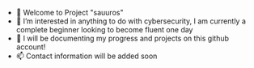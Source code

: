 - 👋 Welcome to Project "sauuros"
- 👀 I’m interested in anything to do with cybersecurity, I am currently a complete beginner looking to become fluent one day
- 🌱 I will be documenting my progress and projects on this github account! 
- 📫 Contact information will be added soon

<!---
sauuros/sauuros is a ✨ special ✨ repository because its `README.md` (this file) appears on your GitHub profile.
You can click the Preview link to take a look at your changes.
--->
